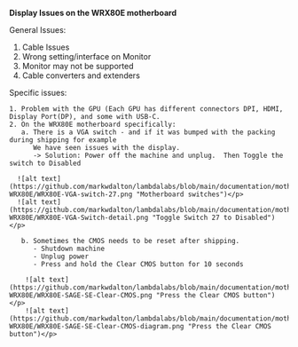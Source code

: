**Display Issues on the WRX80E motherboard**

General Issues:

1. Cable Issues
2. Wrong setting/interface on Monitor
3. Monitor may not be supported
4. Cable converters and extenders

Specific issues:
```
1. Problem with the GPU (Each GPU has different connectors DPI, HDMI, Display Port(DP), and some with USB-C.
2. On the WRX80E motherboard specifically:
   a. There is a VGA switch - and if it was bumped with the packing during shipping for example
      We have seen issues with the display.
      -> Solution: Power off the machine and unplug.  Then Toggle the switch to Disabled 
```
      ![alt text](https://github.com/markwdalton/lambdalabs/blob/main/documentation/motherboards/ASUS-WRX80E/WRX80E-VGA-switch-27.png "Motherboard switches")</p>
      ![alt text](https://github.com/markwdalton/lambdalabs/blob/main/documentation/motherboards/ASUS-WRX80E/WRX80E-VGA-Switch-detail.png "Toggle Switch 27 to Disabled")</p>
```
   b. Sometimes the CMOS needs to be reset after shipping.
      - Shutdown machine
      - Unplug power
      - Press and hold the Clear CMOS button for 10 seconds
```
        ![alt text](https://github.com/markwdalton/lambdalabs/blob/main/documentation/motherboards/ASUS-WRX80E/WRX80E-SAGE-SE-Clear-CMOS.png "Press the Clear CMOS button")</p>
        ![alt text](https://github.com/markwdalton/lambdalabs/blob/main/documentation/motherboards/ASUS-WRX80E/WRX80E-SAGE-SE-Clear-CMOS-diagram.png "Press the Clear CMOS button")</p>


